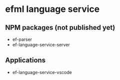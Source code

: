 # efml language service

## NPM packages (not published yet)

-   ef-parser
-   ef-language-service-server

## Applications

-   ef-language-service-vscode
